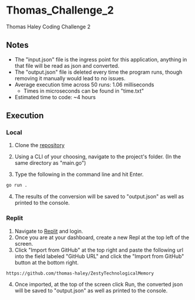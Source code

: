 # Thomas_Challenge_2
 Thomas Haley Coding Challenge 2

## Notes
- The "input.json" file is the ingress point for this application, anything in that file will be read as json and converted.
- The "output.json" file is deleted every time the program runs, though removing it manually would lead to no issues.
- Average execution time across 50 runs: 1.06 milliseconds
    - Times in microseconds can be found in "time.txt"
- Estimated time to code: ~4 hours

## Execution
### Local
1. Clone the [repository](https://github.com/thomas-haley/ZestyTechnologicalMemory)

2. Using a CLI of your choosing, navigate to the project's folder. (In the same directory as "main.go")
3. Type the following in the command line and hit Enter.
```sh
go run .
```
4. The results of the conversion will be saved to "output.json" as well as printed to the console.

### Replit
1. Navigate to [Replit](https://replit.com) and login.
2. Once you are at your dashboard, create a new Repl at the top left of the screen.
3. Click "Import from GitHub" at the top right and paste the following url into the field labeled "GitHub URL" and click the "Import from GitHub" button at the bottom right. 
```
https://github.com/thomas-haley/ZestyTechnologicalMemory
```
4. Once imported, at the top of the screen click Run, the converted json will be saved to "output.json" as well as printed to the console.